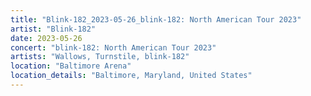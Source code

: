 ```yaml
---
title: "Blink-182_2023-05-26_blink-182: North American Tour 2023"
artist: "Blink-182"
date: 2023-05-26
concert: "blink-182: North American Tour 2023"
artists: "Wallows, Turnstile, blink-182"
location: "Baltimore Arena"
location_details: "Baltimore, Maryland, United States"
---
```

